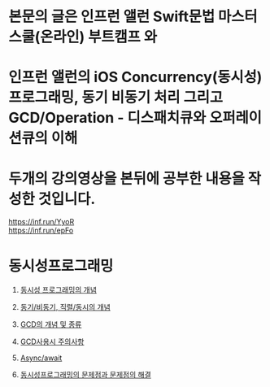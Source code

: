# 본문의 글은 인프런 앨런 Swift문법 마스터 스쿨(온라인) 부트캠프 와
# 인프런 앨런의 iOS Concurrency(동시성) 프로그래밍, 동기 비동기 처리 그리고 GCD/Operation - 디스패치큐와 오퍼레이션큐의 이해
# 두개의 강의영상을 본뒤에 공부한 내용을 작성한 것입니다.

https://inf.run/YyoR     
https://inf.run/epFo

# 동시성프로그래밍

1. [동시성 프로그래밍의 개념]()

2. [동기/비동기, 직렬/동시의 개념]()

3. [GCD의 개념 및 종류]()

4. [GCD사용시 주의사항]()

5. [Async/await]()

6. [동시성프로그래밍의 문제점과 문제점의 해결]()